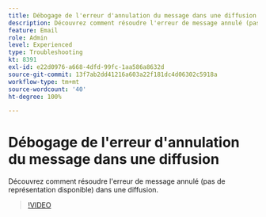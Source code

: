 ```yaml
---
title: Débogage de l'erreur d'annulation du message dans une diffusion
description: Découvrez comment résoudre l'erreur de message annulé (pas de représentation disponible) dans une diffusion.
feature: Email
role: Admin
level: Experienced
type: Troubleshooting
kt: 8391
exl-id: e22d0976-a668-4dfd-99fc-1aa586a8632d
source-git-commit: 13f7ab2dd41216a603a22f181dc4d06302c5918a
workflow-type: tm+mt
source-wordcount: '40'
ht-degree: 100%

---
```


# Débogage de l&#39;erreur d&#39;annulation du message dans une diffusion

Découvrez comment résoudre l&#39;erreur de message annulé (pas de représentation disponible) dans une diffusion.

>[!VIDEO](https://video.tv.adobe.com/v/335895?quality=12&learn=on)
